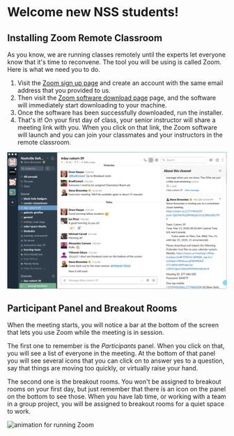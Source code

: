 # Welcome new NSS students!

## Installing Zoom Remote Classroom

As you know, we are running classes remotely until the experts let everyone know that it's time to reconvene. The tool you will be using is called Zoom. Here is what we need you to do.

1. Visit the [Zoom sign up page](https://zoom.us/signup) and create an account with the same email address that you provided to us.
2. Then visit the [Zoom software download page](https://zoom.us/support/download) page, and the software will immediately start downloading to your machine.
3. Once the software has been successfully downloaded, run the installer.
4. That's it! On your first day of class, your senior instructor will share a meeting link with you. When you click on that link, the Zoom software will launch and you can join your classmates and your instructors in the remote classroom.

![animation for running Zoom](./images/running-zoom.gif)

## Participant Panel and Breakout Rooms

When the meeting starts, you will notice a bar at the bottom of the screen that lets you use Zoom while the meeting is in session.

The first one to remember is the _Participants_ panel. When you click on that, you will see a list of everyone in the meeting. At the bottom of that panel you will see several icons that you can click on to answer yes to a question, say that things are moving too quickly, or virtually raise your hand.

The second one is the breakout rooms. You won't be assigned to breakout rooms on your first day, but just remember that there is an icon on the panel on the bottom to see those. When you have lab time, or working with a team in a group project, you will be assigned to breakout rooms for a quiet space to work.

![animation for running Zoom](./images/zoom-participants.gif)
